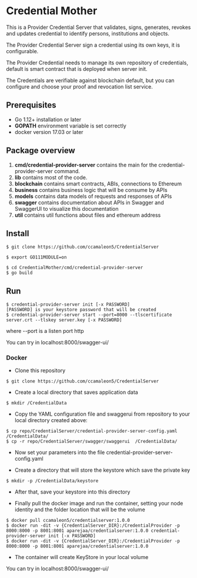 # Credential Mother

This is a Provider Credential Server that validates, signs, generates, revokes and updates credential to identify persons, institutions and objects.

The Provider Credential Server sign a credential using its own keys, it is configurable.

The Provider Credential needs to manage its own repository of credentials, default is smart contract that is deployed when server init.

The Credentials are verifiable against blockchain default, but you can configure and choose your proof and revocation list service.

## Prerequisites

* Go 1.12+ installation or later
* **GOPATH** environment variable is set correctly
* docker version 17.03 or later

## Package overview

1. **cmd/credential-provider-server** contains the main for the credential-provider-server command.
2. **lib** contains most of the code.
3. **blockchain** contains smart contracts, ABIs, connections to Ethereum
4. **business** contains business logic that will be consume by APIs
5. **models** contains data models of requests and responses of APIs
6. **swagger** contains documentation about APIs in Swagger and SwaggerUI to visualize this documentation
7. **util** contains util functions about files and ethereum address

## Install

```
$ git clone https://github.com/ccamaleon5/CredentialServer

$ export GO111MODULE=on

$ cd CredentialMother/cmd/credential-provider-server
$ go build
```

## Run

```
$ credential-provider-server init [-x PASSWORD]
[PASSWORD] is your keystore password that will be created
$ credential-provider-server start --port=8000 --tlscertificate server.crt --tlskey server.key [-x PASSWORD]
```

where --port is a listen port http

You can try in localhost:8000/swagger-ui/

### Docker

* Clone this repository

```
$ git clone https://github.com/ccamaleon5/CredentialServer
```

* Create a local directory that saves application data  

```
$ mkdir /CredentialData
```

* Copy the YAML configuration file and swaggerui from repository to your local directory created above:

```
$ cp repo/CredentialServer/credential-provider-server-config.yaml /CredentialData/
$ cp -r repo/CredentialServer/swagger/swaggerui  /CredentialData/ 

```

* Now set your parameters into the file credential-provider-server-config.yaml

* Create a directory that will store the keystore which save the private key 

```
$ mkdir -p /CredentialData/keystore
```

* After that, save your keystore into this directory 

* Finally pull the docker image and run the container, setting your node identity and the folder location that will be the volume 

```
$ docker pull ccamaleon5/credentialserver:1.0.0
$ docker run -dit -v {CredentialServer_DIR}:/CredentialProvider -p 8000:8000 -p 8001:8001 aparejaa/credentialserver:1.0.0 credential-provider-server init [-x PASSWORD]
$ docker run -dit -v {CredentialServer_DIR}:/CredentialProvider -p 8000:8000 -p 8001:8001 aparejaa/credentialserver:1.0.0
```

* The container will create KeyStore in your local volume

You can try in localhost:8000/swagger-ui/